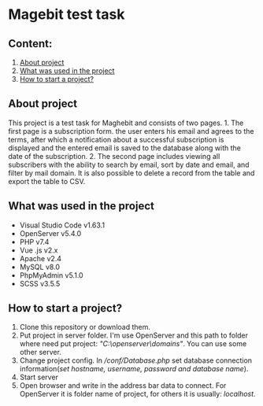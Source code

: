 # **Magebit test task**

## Content:
  1. [About project](8)
  2. [What was used in the project](https://github.com/Kythadrin/magebit/README.md#L13)
  3. [How to start a project?](https://github.com/Kythadrin/magebit/README.md#L23)

## About project
  This project is a test task for Maghebit and consists of two pages.
    1. The first page is a subscription form. the user enters his email and agrees to the terms, after which a notification about a successful subscription is displayed and the entered email is saved to the database along with the date of the subscription.
    2. The second page includes viewing all subscribers with the ability to search by email, sort by date and email, and filter by mail domain. It is also possible to delete a record from the table and export the table to CSV.

## What was used in the project
  - Visual Studio Code v1.63.1
  - OpenServer v5.4.0
  - PHP v7.4
  - Vue .js v2.x
  - Apache v2.4
  - MySQL v8.0
  - PhpMyAdmin v5.1.0
  - SCSS v3.5.5
 
## How to start a project?
  1. Clone this repository or download them.
  2. Put project in server folder. I'm use OpenServer and this path to folder where need put project: *"C:\openserver\domains\"*. You can use some other server.
  3. Change project config. In */conf/Database.php* set database connection information(*set hostname, username, password and database name*).
  4. Start server
  5. Open browser and write in the address bar data to connect. For OpenServer it is folder name of project, for others it is usually: *localhost*.
